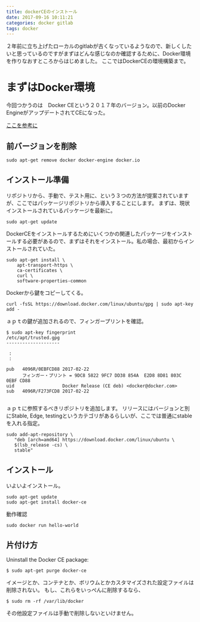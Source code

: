 ```yaml
---
title: dockerCEのインストール
date: 2017-09-16 10:11:21
categories: docker gitlab
tags: docker
---
```


２年前に立ち上げたローカルのgitlabが古くなっているようなので、新しくしたいと思っているのですがまずはどんな感じなのか確認するために、Docker環境を作りなおすところからはじめました。
ここではDockerCEの環境構築まで。

<!-- more -->

# まずはDocker環境
今回つかうのは　Docker CEという２０１７年のバージョン。以前のDocker EngineがアップデートされてCEになった。

[ここを参考に](https://docs.docker.com/engine/installation/linux/docker-ce/ubuntu/)


## 前バージョンを削除


```
sudo apt-get remove docker docker-engine docker.io
```

## インストール準備

リポジトリから、手動で、テスト用に、という３つの方法が提案されていますが、ここではパッケージリポジトリから導入することにします。
まずは、現状インストールされているパッケージを最新に。

```
sudo apt-get update
```

DockerCEをインストールするためにいくつかの関連したパッケージをインストールする必要があるので、まずはそれをインストール。私の場合、最初からインストールされていた。


```
sudo apt-get install \
    apt-transport-https \
    ca-certificates \
    curl \
    software-properties-common
```

Dockerから鍵をコピーしてくる。

```
curl -fsSL https://download.docker.com/linux/ubuntu/gpg | sudo apt-key add -
```

ａｐｔの鍵が追加されるので、フィンガープリントを確認。

```
$ sudo apt-key fingerprint
/etc/apt/trusted.gpg
--------------------

 :
 :

pub   4096R/0EBFCD88 2017-02-22
      フィンガー・プリント = 9DC8 5822 9FC7 DD38 854A  E2D8 8D81 803C 0EBF CD88
uid                  Docker Release (CE deb) <docker@docker.com>
sub   4096R/F273FCD8 2017-02-22


```

ａｐｔに参照するべきリポジトリを追加します。
リリースにはバージョンと別にStable, Edge, testingというカテゴリがあるらしいが、ここでは普通にstableを入れる指定。

```
sudo add-apt-repository \
   "deb [arch=amd64] https://download.docker.com/linux/ubuntu \
   $(lsb_release -cs) \
   stable"
```

## インストール

いよいよインストール。

```
sudo apt-get update
sudo apt-get install docker-ce
```

動作確認
```
sudo docker run hello-world
```

## 片付け方

Uninstall the Docker CE package:

```
$ sudo apt-get purge docker-ce
```

イメージとか、コンテナとか、ボリウムとかカスタマイズされた設定ファイルは削除されない。
もし、これらをいっぺんに削除するなら、

```
$ sudo rm -rf /var/lib/docker
```

その他設定ファイルは手動で削除しないといけません。




